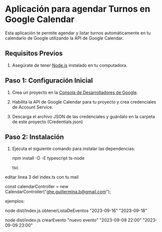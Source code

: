 # Aplicación para agendar Turnos en Google Calendar

Esta aplicación te permite agendar y listar turnos automáticamente en tu calendario de Google utilizando la API de Google Calendar.

## Requisitos Previos

1. Asegúrate de tener [Node.js](https://nodejs.org/) instalado en tu computadora.

## Paso 1: Configuración Inicial

1. Crea un proyecto en la [Consola de Desarrolladores de Google](https://console.developers.google.com/).

2. Habilita la API de Google Calendar para tu proyecto y crea credenciales de Account Service.

3. Descarga el archivo JSON de las credenciales y guárdalo en la carpeta de este proyecto (Credentials.json)

## Paso 2: Instalación

1. Ejecuta el siguiente comando para instalar las dependencias:


   npm install  -D -E typescript ts-node 

   tsc 


editar linea 3 del index.ts con tu mail 

const calendarController = new CalendarController("ghe.guillermina.b@gmail.com");

ejemplos:

node dist/index.js obtenerListaDeEventos "2023-09-16" "2023-09-18"

node dist/index.js crearEvento "nuevo evento" "2023-09-09 22:00" "2023-09-09 23:00"